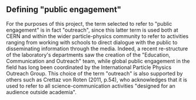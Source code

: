 ## Defining "public engagement"

For the purposes of this project, the term selected to refer to "public engagement" is in fact "outreach", since this latter term is used both at CERN and within the wider particle-physics community to refer to activities ranging from working with schools to direct dialogue with the public to disseminating information through the media.
Indeed, a recent re-structure of the laboratory's departments saw the creation of the "Education, Communication and Outreach" team, while global public engagement in the field has long been coordinated by the International Particle Physics Outreach Group.
This choice of the term "outreach" is also supported by others such as Crettaz von Roten (2011, p.54), who acknowledges that it is used to refer to all science-communication activities "designed for an audience outside academia".
